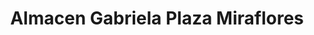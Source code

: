 ---
title: "Almacen Gabriela Plaza Miraflores"
url: /tegucigalpa/almacen-gabriela-plaza-miraflores/
shop: general
---